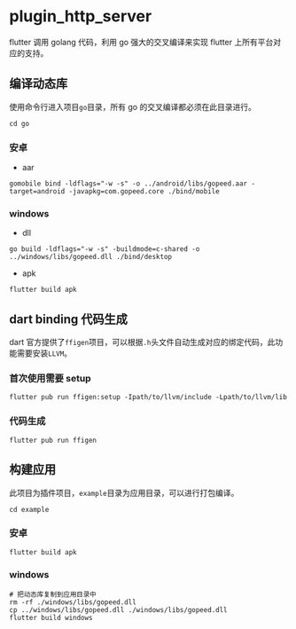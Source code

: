 # plugin_http_server

flutter 调用 golang 代码，利用 go 强大的交叉编译来实现 flutter 上所有平台对应的支持。

## 编译动态库

使用命令行进入项目`go`目录，所有 go 的交叉编译都必须在此目录进行。

```
cd go
```

### 安卓

- aar

```
gomobile bind -ldflags="-w -s" -o ../android/libs/gopeed.aar -target=android -javapkg=com.gopeed.core ./bind/mobile
```

### windows

- dll

```
go build -ldflags="-w -s" -buildmode=c-shared -o ../windows/libs/gopeed.dll ./bind/desktop
```

- apk

```
flutter build apk
```

## dart binding 代码生成

dart 官方提供了`ffigen`项目，可以根据`.h`头文件自动生成对应的绑定代码，此功能需要安装`LLVM`。

### 首次使用需要 setup

```
flutter pub run ffigen:setup -Ipath/to/llvm/include -Lpath/to/llvm/lib
```

### 代码生成

```
flutter pub run ffigen
```

## 构建应用

此项目为插件项目，`example`目录为应用目录，可以进行打包编译。

```
cd example
```

### 安卓

```
flutter build apk
```

### windows

```
# 把动态库复制到应用目录中
rm -rf ./windows/libs/gopeed.dll
cp ../windows/libs/gopeed.dll ./windows/libs/gopeed.dll
flutter build windows
```
